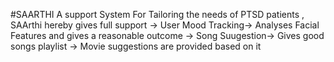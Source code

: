 #SAARTHI A support System
For Tailoring the needs of PTSD patients , SAArthi hereby gives full support 
-> User Mood Tracking-> Analyses Facial Features and gives a reasonable outcome
-> Song Suugestion-> Gives good songs playlist
-> Movie suggestions are provided based on it
